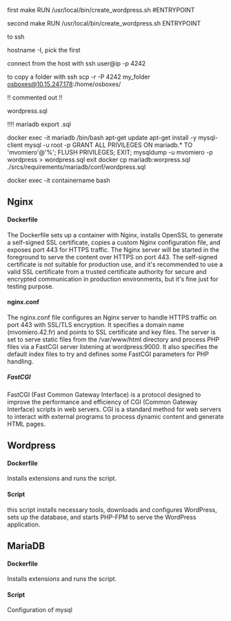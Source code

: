 first make
RUN /usr/local/bin/create_wordpress.sh
#ENTRYPOINT

second make
RUN /usr/local/bin/create_wordpress.sh
ENTRYPOINT

to ssh

hostname -I, pick the first

connect from the host with 
ssh user@ip -p 4242

to copy a folder with ssh
scp -r -P 4242 my_folder osboxes@10.15.247.178:/home/osboxes/

!! commented out !!

wordpress.sql

!!!! mariadb export .sql

docker exec -it mariadb /bin/bash
apt-get update
apt-get install -y mysql-client
mysql -u root -p
GRANT ALL PRIVILEGES ON mariadb.* TO 'mvomiero'@'%';
FLUSH PRIVILEGES;
EXIT;
mysqldump -u mvomiero -p wordpress > wordpress.sql
exit
docker cp mariadb:worpress.sql ./srcs/requirements/mariadb/conf/wordpress.sql

docker exec -it containername bash

## Nginx

#### Dockerfile

The Dockerfile sets up a container with Nginx, installs OpenSSL to generate a self-signed SSL certificate, copies a custom Nginx configuration file, and exposes port 443 for HTTPS traffic. The Nginx server will be started in the foreground to serve the content over HTTPS on port 443. The self-signed certificate is not suitable for production use, and it's recommended to use a valid SSL certificate from a trusted certificate authority for secure and encrypted communication in production environments, but it's fine just for testing purpose.

#### nginx.conf

The nginx.conf file configures an Nginx server to handle HTTPS traffic on port 443 with SSL/TLS encryption. It specifies a domain name (mvomiero.42.fr) and points to SSL certificate and key files. The server is set to serve static files from the /var/www/html directory and process PHP files via a FastCGI server listening at wordpress:9000. It also specifies the default index files to try and defines some FastCGI parameters for PHP handling.

##### FastCGI
FastCGI (Fast Common Gateway Interface) is a protocol designed to improve the performance and efficiency of CGI (Common Gateway Interface) scripts in web servers. CGI is a standard method for web servers to interact with external programs to process dynamic content and generate HTML pages.

## Wordpress

#### Dockerfile

Installs extensions and runs the script.

#### Script

 this script installs necessary tools, downloads and configures WordPress, sets up the database, and starts PHP-FPM to serve the WordPress application.

## MariaDB

#### Dockerfile

Installs extensions and runs the script.

#### Script

Configuration of mysql

